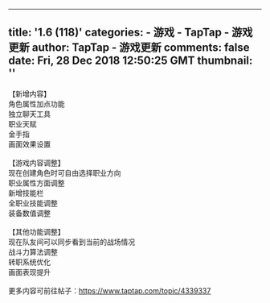 
---
title: '1.6 (118)'
categories: 
    - 游戏
    - TapTap - 游戏更新
author: TapTap - 游戏更新
comments: false
date: Fri, 28 Dec 2018 12:50:25 GMT
thumbnail: ''
---

<div>   
<div>【新增内容】<br>角色属性加点功能<br>独立聊天工具<br>职业天赋<br>金手指<br>画面效果设置<br class="bbcode-paragraph-br"><br class="bbcode-paragraph-br">【游戏内容调整】<br>现在创建角色时可自由选择职业方向<br>职业属性方面调整<br>新增技能栏<br>全职业技能调整<br>装备数值调整<br class="bbcode-paragraph-br"><br class="bbcode-paragraph-br">【其他功能调整】<br>现在队友间可以同步看到当前的战场情况<br>战斗力算法调整<br>转职系统优化<br>画面表现提升<br class="bbcode-paragraph-br"><br class="bbcode-paragraph-br">更多内容可前往帖子：<a data-type="bbcode-no-link" href="taptap://taptap.com/topic?topic_id=4339337" data-origin-href="https://www.taptap.com/topic/4339337">https://www.taptap.com/topic/4339337</a></div>  
</div>
            